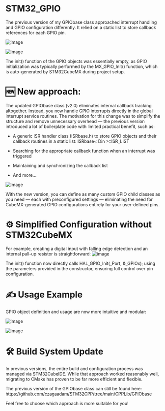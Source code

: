 # STM32_GPIO
The previous version of my GPIObase class approached interrupt handling and GPIO configuration differently. It relied on a static list to store callback references for each GPIO pin.

![image](https://github.com/user-attachments/assets/1de6a56d-1cda-4771-93ff-fb419be9082e)

![image](https://github.com/user-attachments/assets/eb970915-6ccf-4938-8dcf-adeee92ac977)

The init() function of the GPIO objects was essentially empty, as GPIO initialization was typically performed by the MX_GPIO_Init() function, which is auto-generated by STM32CubeMX during project setup.

# 🆕 New approach:

The updated GPIObase class (v2.0) eliminates internal callback tracking altogether. Instead, you now handle GPIO interrupts directly in the global interrupt service routines. The motivation for this change was to simplify the structure and remove unnecessary overhead — the previous version introduced a lot of boilerplate code with limited practical benefit, such as:

- A generic ISR handler class (ISRbase.h) to store GPIO objects and their callback routines in a static list:
ISRbase< Din >::ISR_LIST

- Searching for the appropriate callback function when an interrupt was triggered

- Maintaining and synchronizing the callback list

- And more...

![image](https://github.com/user-attachments/assets/ee47a4dd-e967-464c-8ae0-5a5c83491ee7)

With the new version, you can define as many custom GPIO child classes as you need — each with preconfigured settings — eliminating the need for CubeMX-generated GPIO configurations entirely for your user-defined pins.

# ⚙️ Simplified Configuration without STM32CubeMX

For example, creating a digital input with falling edge detection and an internal pull-up resistor is straightforward:
![image](https://github.com/user-attachments/assets/f78acf83-a7e6-42a9-a5ac-2900e0f1428b)


The init() function now directly calls HAL_GPIO_Init(_Port, &_GPIOx); using the parameters provided in the constructor, ensuring full control over pin configuration.

# ✍️ Usage Example

GPIO object definition and usage are now more intuitive and modular:

![image](https://github.com/user-attachments/assets/535032b2-27b4-4348-a60c-9873643d549e)

![image](https://github.com/user-attachments/assets/f4fb55df-636a-4e63-b5b4-052ea0c84e90)

# 🛠️ Build System Update
In previous versions, the entire build and configuration process was managed via STM32CubeIDE. While that approach worked reasonably well, migrating to CMake has proven to be far more efficient and flexible.

The previous version of the GPIObase class can still be found here:
https://github.com/czagaadam/STM32CPP/tree/main/CPPLib/GPIObase

Feel free to choose which approach is more suitable for you!
